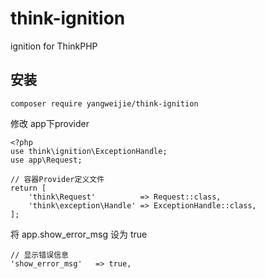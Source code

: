 # think-ignition
ignition for ThinkPHP
## 安装
`composer require yangweijie/think-ignition`

修改 app下provider

~~~
<?php
use think\ignition\ExceptionHandle;
use app\Request;

// 容器Provider定义文件
return [
    'think\Request'          => Request::class,
    'think\exception\Handle' => ExceptionHandle::class,
];
~~~

将 app.show_error_msg  设为 true

~~~
// 显示错误信息
'show_error_msg'   => true,
~~~
